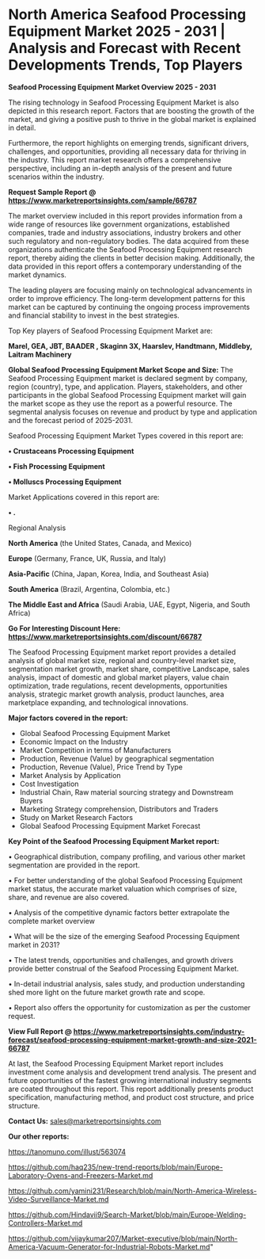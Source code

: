 # North America Seafood Processing Equipment Market 2025 - 2031 | Analysis and Forecast with Recent Developments Trends, Top Players

<Strong> Seafood Processing Equipment Market Overview 2025 - 2031</strong>

The rising technology in Seafood Processing Equipment Market is also depicted in this research report. Factors that are boosting the growth of the market, and giving a positive push to thrive in the global market is explained in detail.

Furthermore, the report highlights on emerging trends, significant drivers, challenges, and opportunities, providing all necessary data for thriving in the industry. This report market research offers a comprehensive perspective, including an in-depth analysis of the present and future scenarios within the industry.

<strong>Request Sample Report @ <a href=https://www.marketreportsinsights.com/sample/66787>https://www.marketreportsinsights.com/sample/66787</a></strong>

The market overview included in this report provides information from a wide range of resources like government organizations, established companies, trade and industry associations, industry brokers and other such regulatory and non-regulatory bodies. The data acquired from these organizations authenticate the Seafood Processing Equipment research report, thereby aiding the clients in better decision making. Additionally, the data provided in this report offers a contemporary understanding of the market dynamics.

The leading players are focusing mainly on technological advancements in order to improve efficiency. The long-term development patterns for this market can be captured by continuing the ongoing process improvements and financial stability to invest in the best strategies.

Top Key players of Seafood Processing Equipment Market are:

<strong>Marel, GEA, JBT, BAADER , Skaginn 3X, Haarslev, Handtmann, Middleby, Laitram Machinery</strong>

<strong><b>Global Seafood Processing Equipment Market Scope and Size:</b></strong>
The Seafood Processing Equipment market is declared segment by company, region (country), type, and application. Players, stakeholders, and other participants in the global Seafood Processing Equipment market will gain the market scope as they use the report as a powerful resource. The segmental analysis focuses on revenue and product by type and application and the forecast period of 2025-2031.

Seafood Processing Equipment Market Types covered in this report are:

<strong>• Crustaceans Processing Equipment

• Fish Processing Equipment

• Molluscs Processing Equipment</strong>

Market Applications covered in this report are:

<strong>• .</strong> 

Regional Analysis

<strong>North America</strong> (the United States, Canada, and Mexico)

<strong>Europe</strong> (Germany, France, UK, Russia, and Italy)

<strong>Asia-Pacific</strong> (China, Japan, Korea, India, and Southeast Asia)

<strong>South America</strong> (Brazil, Argentina, Colombia, etc.)

<strong>The Middle East and Africa</strong> (Saudi Arabia, UAE, Egypt, Nigeria, and South Africa)

<strong>Go For Interesting Discount Here: <a href=https://www.marketreportsinsights.com/discount/66787>https://www.marketreportsinsights.com/discount/66787</a></strong>

The Seafood Processing Equipment market report provides a detailed analysis of global market size, regional and country-level market size, segmentation market growth, market share, competitive Landscape, sales analysis, impact of domestic and global market players, value chain optimization, trade regulations, recent developments, opportunities analysis, strategic market growth analysis, product launches, area marketplace expanding, and technological innovations.

<strong><b>Major factors covered in the report:</b></strong>
<ul>
  <li>Global Seafood Processing Equipment Market </li>
  <li>Economic Impact on the Industry</li>
  <li>Market Competition in terms of Manufacturers</li>
  <li>Production, Revenue (Value) by geographical segmentation</li>
  <li>Production, Revenue (Value), Price Trend by Type</li>
  <li>Market Analysis by Application</li>
  <li>Cost Investigation</li>
  <li>Industrial Chain, Raw material sourcing strategy and Downstream Buyers</li>
  <li>Marketing Strategy comprehension, Distributors and Traders</li>
  <li>Study on Market Research Factors</li>
  <li>Global Seafood Processing Equipment Market Forecast</li>
</ul>

<strong><b>Key Point of the Seafood Processing Equipment Market report:</b></strong>

• Geographical distribution, company profiling, and various other market segmentation are provided in the report.

• For better understanding of the global Seafood Processing Equipment market status, the accurate market valuation which comprises of size, share, and revenue are also covered.

• Analysis of the competitive dynamic factors better extrapolate the complete market overview

• What will be the size of the emerging Seafood Processing Equipment market in 2031?

• The latest trends, opportunities and challenges, and growth drivers provide better construal of the Seafood Processing Equipment Market.

• In-detail industrial analysis, sales study, and production understanding shed more light on the future market growth rate and scope.

• Report also offers the opportunity for customization as per the customer request.

<strong><b>View Full Report @ <a href=https://www.marketreportsinsights.com/industry-forecast/seafood-processing-equipment-market-growth-and-size-2021-66787>https://www.marketreportsinsights.com/industry-forecast/seafood-processing-equipment-market-growth-and-size-2021-66787</a></b></strong>


At last, the Seafood Processing Equipment Market report includes investment come analysis and development trend analysis. The present and future opportunities of the fastest growing international industry segments are coated throughout this report. This report additionally presents product specification, manufacturing method, and product cost structure, and price structure.

<strong>Contact Us:</strong>
sales@marketreportsinsights.com

<strong>Our other reports:</strong>

<a href=https://tanomuno.com/illust/563074>https://tanomuno.com/illust/563074</a>

<a href=https://github.com/haq235/new-trend-reports/blob/main/Europe-Laboratory-Ovens-and-Freezers-Market.md>https://github.com/haq235/new-trend-reports/blob/main/Europe-Laboratory-Ovens-and-Freezers-Market.md</a>

<a href=https://github.com/yamini231/Research/blob/main/North-America-Wireless-Video-Surveillance-Market.md>https://github.com/yamini231/Research/blob/main/North-America-Wireless-Video-Surveillance-Market.md</a>

<a href=https://github.com/Hindavii9/Search-Market/blob/main/Europe-Welding-Controllers-Market.md>https://github.com/Hindavii9/Search-Market/blob/main/Europe-Welding-Controllers-Market.md</a>

<a href=https://github.com/vijaykumar207/Market-executive/blob/main/North-America-Vacuum-Generator-for-Industrial-Robots-Market.md>https://github.com/vijaykumar207/Market-executive/blob/main/North-America-Vacuum-Generator-for-Industrial-Robots-Market.md</a>"
